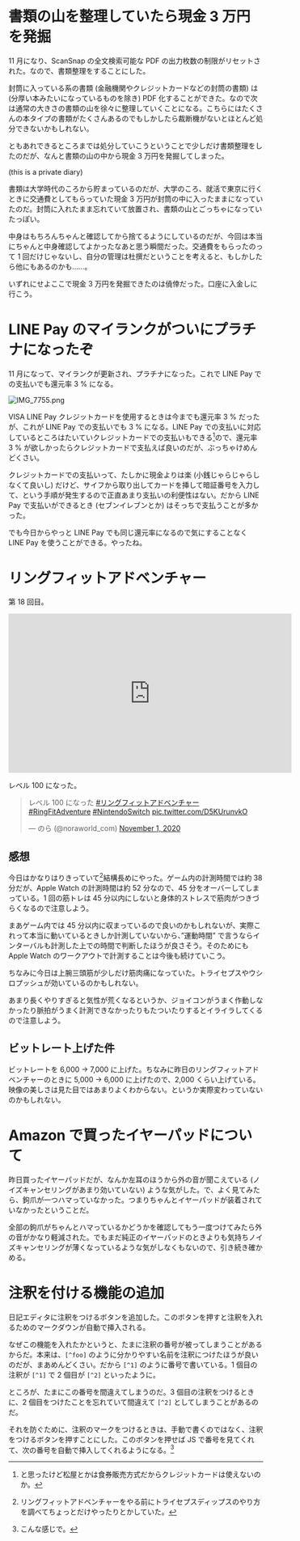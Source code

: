 # 書類の山を整理していたら現金 3 万円を発掘
11 月になり、ScanSnap の全文検索可能な PDF の出力枚数の制限がリセットされた。なので、書類整理をすることにした。

封筒に入っている系の書類 (金融機関やクレジットカードなどの封筒の書類) は (分厚い本みたいになっているものを除き) PDF 化することができた。なので次は通常の大きさの書類の山を徐々に整理していくことになる。こちらにはたくさんの本タイプの書類がたくさんあるのでもしかしたら裁断機がないとほとんど処分できないかもしれない。

ともあれできるところまでは処分していこうということで少しだけ書類整理をしたのだが、なんと書類の山の中から現金 3 万円を発掘してしまった。

 (this is a private diary) 

書類は大学時代のころから貯まっているのだが、大学のころ、就活で東京に行くときに交通費としてもらっていた現金 3 万円が封筒の中に入ったままになっていたのだ。封筒に入れたまま忘れていて放置され、書類の山とごっちゃになっていたっぽい。

中身はもちろんちゃんと確認してから捨てるようにしているのだが、今回は本当にちゃんと中身確認してよかったなあと思う瞬間だった。交通費をもらったのって 1 回だけじゃないし、自分の管理は杜撰だということを考えると、もしかしたら他にもあるのかも……。

いずれにせよここで現金 3 万円を発掘できたのは僥倖だった。口座に入金しに行こう。

# LINE Pay のマイランクがついにプラチナになったぞ
11 月になって、マイランクが更新され、プラチナになった。これで LINE Pay での支払いでも還元率 3 % になる。

![IMG_7755.png](https://diary.noraworld.media/images/2020/11/99ba3128aac72625cd2001a0f6b76f937602edbf6bc75dfa6451cb9979923a4b.png)

VISA LINE Pay クレジットカードを使用するときは今までも還元率 3 % だったが、これが LINE Pay での支払いでも 3 % になる。LINE Pay での支払いに対応しているところはたいていクレジットカードでの支払いもできる[^1]ので、還元率 3 % が欲しかったらクレジットカードで支払えば良いのだが、ぶっちゃけめんどくさい。

クレジットカードでの支払いって、たしかに現金よりは楽 (小銭じゃらじゃらしなくて良いし) だけど、サイフから取り出してカードを挿して暗証番号を入力して、という手順が発生するので正直あまり支払いの利便性はない。だから LINE Pay で支払いができるとき (セブンイレブンとか) はそっちで支払うことが多かった。

[^1]: と思ったけど松屋とかは食券販売方式だからクレジットカードは使えないのか。

でも今日からやっと LINE Pay でも同じ還元率になるので気にすることなく LINE Pay を使うことができる。やったね。

# リングフィットアドベンチャー
第 18 回目。

<iframe width="560" height="315" src="https://www.youtube.com/embed/iMncaQE1vGA" frameborder="0" allow="accelerometer; autoplay; clipboard-write; encrypted-media; gyroscope; picture-in-picture" allowfullscreen></iframe>

レベル 100 になった。
<blockquote class="twitter-tweet"><p lang="ja" dir="ltr">レベル 100 になった <a href="https://twitter.com/hashtag/%E3%83%AA%E3%83%B3%E3%82%B0%E3%83%95%E3%82%A3%E3%83%83%E3%83%88%E3%82%A2%E3%83%89%E3%83%99%E3%83%B3%E3%83%81%E3%83%A3%E3%83%BC?src=hash&amp;ref_src=twsrc%5Etfw">#リングフィットアドベンチャー</a> <a href="https://twitter.com/hashtag/RingFitAdventure?src=hash&amp;ref_src=twsrc%5Etfw">#RingFitAdventure</a> <a href="https://twitter.com/hashtag/NintendoSwitch?src=hash&amp;ref_src=twsrc%5Etfw">#NintendoSwitch</a> <a href="https://t.co/D5KUrunvkO">pic.twitter.com/D5KUrunvkO</a></p>&mdash; のら (@noraworld_com) <a href="https://twitter.com/noraworld_com/status/1322821923345113089?ref_src=twsrc%5Etfw">November 1, 2020</a></blockquote> <script async src="https://platform.twitter.com/widgets.js" charset="utf-8"></script>

## 感想
今日はかなりはりきっていて[^2]結構長めにやった。ゲーム内の計測時間では約 38 分だが、Apple Watch の計測時間は約 52 分なので、45 分をオーバーしてしまっている。1 回の筋トレは 45 分以内にしないと身体的ストレスで筋肉がつきづらくなるので注意しよう。

[^2]: リングフィットアドベンチャーをやる前にトライセプスディップスのやり方を調べてちょっとだけやったりとかしていた。

まあゲーム内では 45 分以内に収まっているので良いのかもしれないが、実際これって本当に動いているときしか計測していないから、”運動時間” で言うならインターバルも計測した上での時間で判断したほうが良さそう。そのためにも Apple Watch のワークアウトで計測することは今後も続けていこう。

ちなみに今日は上腕三頭筋が少しだけ筋肉痛になっていた。トライセプスやウシロプッシュが効いているのかもしれない。

あまり長くやりすぎると気性が荒くなるというか、ジョイコンがうまく作動しなかったり脈拍がうまく計測できなかったりもたついたりするとイライラしてくるので注意しよう。

## ビットレート上げた件
ビットレートを 6,000 → 7,000 に上げた。ちなみに昨日のリングフィットアドベンチャーのときに 5,000 → 6,000 に上げたので、2,000 くらい上げている。映像の美しさは見た目ではあまりよくわからない。というか実際変わっていないのかもしれない。

# Amazon で買ったイヤーパッドについて
昨日買ったイヤーパッドだが、なんか左耳のほうから外の音が聞こえている (ノイズキャンセリングがあまり効いていない) ような気がした。で、よく見てみたら、鉤爪が一つハマっていなかった。つまりちゃんとイヤーパッドが装着されていなかったということだ。

全部の鉤爪がちゃんとハマっているかどうかを確認してもう一度つけてみたら外の音がかなり軽減された。でもまだ純正のイヤーパッドのときよりも気持ちノイズキャンセリングが薄くなっているような気がしなくもないので、引き続き確かめる。

# 注釈を付ける機能の追加
日記エディタに注釈をつけるボタンを追加した。このボタンを押すと注釈を入れるためのマークダウンが自動で挿入される。

なぜこの機能を入れたかというと、たまに注釈の番号が被ってしまうことがあるからだ。本来は、`[^foo]` のように分かりやすい名前を注釈につけたほうが良いのだが、まあめんどくさい。だから `[^1]` のように番号で書いている。1 個目の注釈が `[^1]` で 2 個目が `[^2]` といったように。

ところが、たまにこの番号を間違えてしまうのだ。3 個目の注釈をつけるときに、2 個目をつけたことを忘れていて間違えて `[^2]` としてしまうことがあるのだ。

それを防ぐために、注釈のマークをつけるときは、手動で書くのではなく、注釈をつけるボタンを押すことにした。このボタンを押せば JS で番号を見てくれて、次の番号を自動で挿入してくれるようになる。[^3]

[^3]: こんな感じで。

